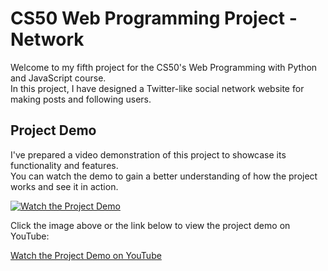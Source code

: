 # CS50 Web Programming Project - Network

Welcome to my fifth project for the CS50's Web Programming with Python and JavaScript course.  
In this project, I have designed a Twitter-like social network website for making posts and following users.

## Project Demo

I've prepared a video demonstration of this project to showcase its functionality and features.  
You can watch the demo to gain a better understanding of how the project works and see it in action.

[![Watch the Project Demo](https://blogger.googleusercontent.com/img/b/R29vZ2xl/AVvXsEhVhQHG4eVkmp-y3JVga6l59GyCX44sNUWi-3B4jhmkZVo0670ZC8M8Ac-Hzj45BkDZFiMbjhvZ9PSsG8RDpQ2QLECK6C6fiJhQDmdQjB8tRh33Zd8XmKFsIait2QYIyQsklSqC-XQaT-vOO4Vkbtc8tdvdAE3cdfZ8_QrUCFzTdh5pw2BMC8J_DtC_vW0/s1366/Network.png)](https://www.youtube.com/watch?v=7O5kMOu5GJ8)

Click the image above or the link below to view the project demo on YouTube:

[Watch the Project Demo on YouTube](https://www.youtube.com/watch?v=7O5kMOu5GJ8)
